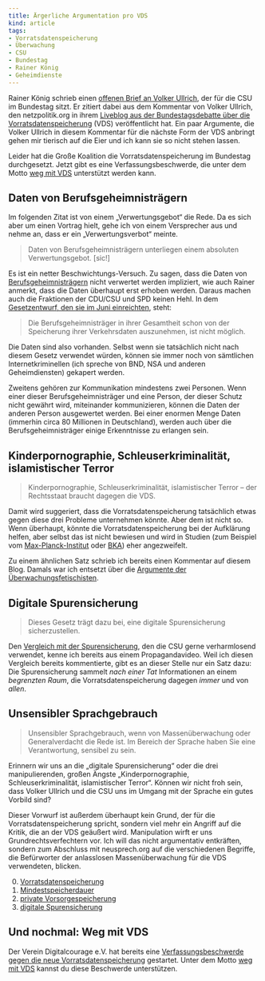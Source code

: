 ```yaml
---
title: Ärgerliche Argumentation pro VDS
kind: article
tags:
- Vorratsdatenspeicherung
- Überwachung
- CSU
- Bundestag
- Rainer König
- Geheimdienste
---
```


Rainer König schrieb einen [offenen Brief an Volker Ullrich][brief], der für
die CSU im Bundestag sitzt. Er zitiert dabei aus dem Kommentar von Volker
Ullrich, den netzpolitik.org in ihrem [Liveblog aus der Bundestagsdebatte über
die Vorratsdatenspeicherung][liveblog] (VDS) veröffentlicht hat. Ein paar
Argumente, die Volker Ullrich in diesem Kommentar für die nächste Form der VDS
anbringt gehen mir tierisch auf die Eier und ich kann sie so nicht stehen
lassen.

Leider hat die Große Koalition die Vorratsdatenspeicherung im Bundestag
durchgesetzt. Jetzt gibt es eine Verfassungsbeschwerde, die unter dem Motto
[weg mit VDS][] unterstützt werden kann.

Daten von Berufsgeheimnisträgern
--------------------------------

Im folgenden Zitat ist von einem „Verwertungsgebot“ die Rede. Da es sich aber
um einen Vortrag hielt, gehe ich von einem Versprecher aus und nehme an, dass
er ein „Verwertungsverbot“ meinte.

> Daten von Berufsgeheimnisträgern unterliegen einem absoluten
> Verwertungsgebot. [sic!]

Es ist ein netter Beschwichtungs-Versuch. Zu sagen, dass die Daten von
[Berufsgeheimnisträgern][stpo53] nicht verwertet werden impliziert, wie auch
Rainer anmerkt, dass die Daten überhaupt erst erhoben werden.  Daraus machen
auch die Fraktionen der CDU/CSU und SPD keinen Hehl. In dem [Gesetzentwurf,
den sie im Juni einreichten][entwurf], steht:

> Die Berufsgeheimnisträger in ihrer Gesamtheit schon von der Speicherung
> ihrer Verkehrsdaten auszunehmen, ist nicht möglich.

Die Daten sind also vorhanden. Selbst wenn sie tatsächlich nicht nach diesem
Gesetz verwendet würden, können sie immer noch von sämtlichen
Internetkriminellen (ich spreche von BND, NSA und anderen Geheimdiensten)
gekapert werden.

Zweitens gehören zur Kommunikation mindestens zwei Personen. Wenn einer dieser
Berufsgeheimnisträger und eine Person, der dieser Schutz nicht gewährt wird,
miteinander kommunizieren, können die Daten der anderen Person ausgewertet
werden. Bei einer enormen Menge Daten (immerhin circa&nbsp;80&nbsp;Millionen
in Deutschland), werden auch über die Berufsgeheimnisträger einige
Erkenntnisse zu erlangen sein.

Kinderpornographie, Schleuserkriminalität, islamistischer Terror
----------------------------------------------------------------

> Kinderpornographie, Schleuserkriminalität, islamistischer Terror – der
> Rechtsstaat braucht dagegen die VDS.

Damit wird suggeriert, dass die Vorratsdatenspeicherung tatsächlich etwas
gegen diese drei Probleme unternehmen könnte. Aber dem ist nicht so. Wenn
überhaupt, könnte die Vorratsdatenspeicherung bei der Aufklärung helfen, aber
selbst das ist nicht bewiesen und wird in Studien (zum Beispiel vom
[Max-Planck-Institut][mpi] oder [BKA][]) eher angezweifelt.

Zu einem ähnlichen Satz schrieb ich bereits einen Kommentar auf diesem Blog.
Damals war ich entsetzt über die [Argumente der
Überwachungsfetischisten][fetischisten].

Digitale Spurensicherung
------------------------

> Dieses Gesetz trägt dazu bei, eine digitale Spurensicherung sicherzustellen.

Den [Vergleich mit der Spurensicherung][vergleich], den die CSU gerne
verharmlosend verwendet, kenne ich bereits aus einem Propagandavideo. Weil ich
diesen Vergleich bereits kommentierte, gibt es an dieser Stelle nur ein Satz
dazu: Die Spurensicherung sammelt *nach einer Tat* Informationen an einem
*begrenzten Raum*, die Vorratsdatenspeicherung dagegen *immer* und von
*allen*.

Unsensibler Sprachgebrauch
--------------------------

> Unsensibler Sprachgebrauch, wenn von Massenüberwachung oder Generalverdacht
> die Rede ist. Im Bereich der Sprache haben Sie eine Verantwortung, sensibel
> zu sein.

Erinnern wir uns an die „digitale Spurensicherung“ oder die drei
manipulierenden, großen Ängste „Kinderpornographie, Schleuserkriminalität,
islamistischer Terror“. Können wir nicht froh sein, dass Volker Ullrich und
die CSU uns im Umgang mit der Sprache ein gutes Vorbild sind?

Dieser Vorwurf ist außerdem überhaupt kein Grund, der für die
Vorratsdatenspeicherung spricht, sondern viel mehr ein Angriff auf die Kritik,
die an der VDS geäußert wird. Manipulation wirft er uns Grundrechtsverfechtern
vor. Ich will das nicht argumentativ entkräften, sondern zum Abschluss mit
neusprech.org auf die verschiedenen Begriffe, die Befürworter der anlasslosen
Massenüberwachung für die VDS verwendeten, blicken.

0. [Vorratsdatenspeicherung](http://neusprech.org/vorratsdatenspeicherung/)
1. [Mindestspeicherdauer](http://neusprech.org/mindestspeicherdauer/)
2. [private Vorsorgespeicherung](http://neusprech.org/private-vorsorgespeicherung/)
3. [digitale Spurensicherung](http://neusprech.org/digitale-spurensicherung/)

Und nochmal: Weg mit VDS
------------------------

Der Verein Digitalcourage e.V. hat bereits eine [Verfassungsbeschwerde gegen
die neue Vorratsdatenspeicherung][beschwerde] gestartet. Unter dem Motto [weg
mit VDS][] kannst du diese Beschwerde unterstützen.


[brief]: http://koenig-haunstetten.de/2015/10/18/offener-brief-an-dr-volker-ullrich-mdb-csu/

[liveblog]: https://netzpolitik.org/2015/liveblog-aus-der-bundestagsdebatte-zur-vorratsdatenspeicherung/

[stpo53]: http://www.gesetze-im-internet.de/stpo/__53.html

[entwurf]: http://dip21.bundestag.de/dip21/btd/18/050/1805088.pdf

[fetischisten]: //plasisent.org/2014/die-argumente-der-ueberwachungsfetischisten/

[mpi]: https://www.mpicc.de/de/forschung/forschungsarbeit/kriminologie/vorratsdatenspeicherung.html
  "Die Studie des Max-Planck-Instituts wurde vom Justizministerium in Auftrag gegeben."

[bka]: http://heise.de/-151466

[vergleich]: //plasisent.org/0f2r0aza

[beschwerde]: https://digitalcourage.de/faq-zur-verfassungsbeschwerde-gegen-die-vorratsdatenspeicherung

[weg mit vds]: https://digitalcourage.de/weg-mit-vds

